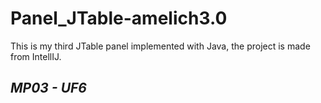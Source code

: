 # Panel_JTable-amelich3.0
This is my third JTable panel implemented with Java, the project is made from IntellIJ. 

## *MP03 - UF6*
